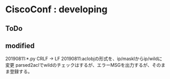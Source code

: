 # CiscoConf : developing

## ToDo

## modified
20190811:*.py CRLF -> LF
20190811:aclobjの形式を、ip/masklからip/wildに変更
  parsed2aclでwildのチェックはするが、エラーMSGを出力するが、そのまま登録する。


